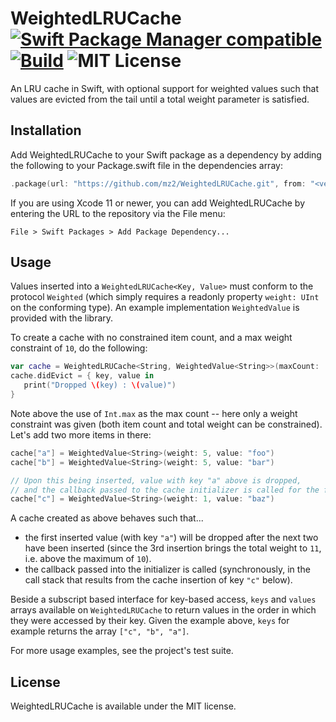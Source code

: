 
# WeightedLRUCache [![Swift Package Manager compatible](https://img.shields.io/badge/Swift%20Package%20Manager-compatible-brightgreen.svg)](https://github.com/apple/swift-package-manager)  [![Build](https://github.com/mz2/WeightedLRUCache/actions/workflows/build.yml/badge.svg)](https://github.com/mz2/WeightedLRUCache/actions/workflows/build.yml) ![MIT License](https://img.shields.io/badge/license-MIT-blue.svg)
An LRU cache in Swift, with optional support for weighted values such that values are evicted from the tail until a total weight parameter is satisfied.

## Installation

Add WeightedLRUCache to your Swift package as a dependency by adding the following to your Package.swift file in the dependencies array:

```swift
.package(url: "https://github.com/mz2/WeightedLRUCache.git", from: "<version>")
```

If you are using Xcode 11 or newer, you can add WeightedLRUCache by entering the URL to the repository via the File menu:

```
File > Swift Packages > Add Package Dependency...
```

## Usage

Values inserted into a `WeightedLRUCache<Key, Value>` must conform to the protocol `Weighted` (which simply requires a readonly property `weight: UInt` on the conforming type).
An example implementation `WeightedValue` is provided with the library.

To create a cache with no constrained item count, and a max weight constraint of `10`, do the following:
```swift
var cache = WeightedLRUCache<String, WeightedValue<String>>(maxCount: .max, maxWeight: 10)
cache.didEvict = { key, value in
   print("Dropped \(key) : \(value)")
}
```

Note above the use of `Int.max` as the max count -- here only a weight constraint was given (both item count and total weight can be constrained). Let's add two more items in there:

```swift
cache["a"] = WeightedValue<String>(weight: 5, value: "foo")
cache["b"] = WeightedValue<String>(weight: 5, value: "bar")

// Upon this being inserted, value with key "a" above is dropped,
// and the callback passed to the cache initializer is called for the first inserted value.
cache["c"] = WeightedValue<String>(weight: 1, value: "baz")
```

A cache created as above behaves such that...
- the first inserted value (with key `"a"`) will be dropped after the next two have been inserted (since the 3rd insertion brings the total weight to `11`, i.e. above the maximum of `10`).
- the callback passed into the initializer is called (synchronously, in the call stack that results from the cache insertion of key `"c"` below).

Beside a subscript based interface for key-based access, `keys` and `values` arrays available on `WeightedLRUCache` to return values in the order in which they were accessed by their key.
Given the example above, `keys` for example returns the array `["c", "b", "a"]`.

For more usage examples, see the project's test suite.

## License

WeightedLRUCache is available under the MIT license.
